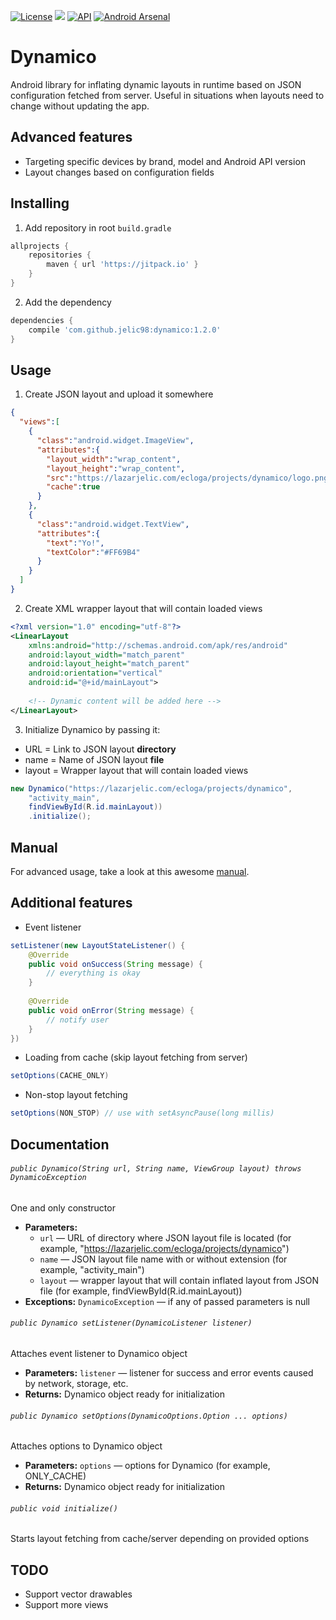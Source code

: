 [![License](https://img.shields.io/badge/License-Apache%202.0-blue.svg)](https://opensource.org/licenses/Apache-2.0)
[![](https://jitpack.io/v/jelic98/dynamico.svg)](https://jitpack.io/#jelic98/dynamico)
[![API](https://img.shields.io/badge/API-19%2B-orange.svg?style=flat)](https://android-arsenal.com/api?level=19)
[![Android Arsenal]( https://img.shields.io/badge/Android%20Arsenal-Dynamico-brightgreen.svg?style=flat)]( https://android-arsenal.com/details/1/6926)

# Dynamico

Android library for inflating dynamic layouts in runtime based on JSON configuration fetched from server. Useful in situations when layouts need to change without updating the app.

## Advanced features

* Targeting specific devices by brand, model and Android API version
* Layout changes based on configuration fields

## Installing

1. Add repository in root ```build.gradle```

```gradle
allprojects {
    repositories {
        maven { url 'https://jitpack.io' }
    }
}
```

2. Add the dependency

```gradle
dependencies {
    compile 'com.github.jelic98:dynamico:1.2.0'
}
```

## Usage

1. Create JSON layout and upload it somewhere

```json
{
  "views":[  
    {  
      "class":"android.widget.ImageView",
      "attributes":{  
        "layout_width":"wrap_content",
        "layout_height":"wrap_content",
        "src":"https://lazarjelic.com/ecloga/projects/dynamico/logo.png",
        "cache":true
      }
    },
    {  
      "class":"android.widget.TextView",
      "attributes":{  
        "text":"Yo!",
        "textColor":"#FF69B4"
      }
    }
  ]
}
```

2. Create XML wrapper layout that will contain loaded views

```xml
<?xml version="1.0" encoding="utf-8"?>
<LinearLayout
	xmlns:android="http://schemas.android.com/apk/res/android"
	android:layout_width="match_parent"
	android:layout_height="match_parent"
	android:orientation="vertical"
	android:id="@+id/mainLayout">
		
	<!-- Dynamic content will be added here -->
</LinearLayout>
```

3. Initialize Dynamico by passing it:
* URL = Link to JSON layout **directory**
* name = Name of JSON layout **file**
* layout = Wrapper layout that will contain loaded views

```java
new Dynamico("https://lazarjelic.com/ecloga/projects/dynamico",
    "activity_main",
    findViewById(R.id.mainLayout))
    .initialize();
```

## Manual

For advanced usage, take a look at this awesome [manual](https://github.com/hoozh/dynamico/blob/master/MANUAL.md).

## Additional features

* Event listener

```java
setListener(new LayoutStateListener() {
	@Override
	public void onSuccess(String message) {
		// everything is okay
	}
	
	@Override
	public void onError(String message) {
		// notify user
	}
})
```

* Loading from cache (skip layout fetching from server)

```java
setOptions(CACHE_ONLY)
```

* Non-stop layout fetching

```java
setOptions(NON_STOP) // use with setAsyncPause(long millis)
```

## Documentation

###### `public Dynamico(String url, String name, ViewGroup layout) throws DynamicoException`

One and only constructor

 * **Parameters:**
   * `url` — URL of directory where JSON layout file is located (for example, "https://lazarjelic.com/ecloga/projects/dynamico")
   * `name` — JSON layout file name with or without extension (for example, "activity_main")
   * `layout` — wrapper layout that will contain inflated layout from JSON file (for example, findViewById(R.id.mainLayout))
 * **Exceptions:** `DynamicoException` — if any of passed parameters is null

###### `public Dynamico setListener(DynamicoListener listener)`

Attaches event listener to Dynamico object

 * **Parameters:** `listener` — listener for success and error events caused by network, storage, etc.
 * **Returns:** Dynamico object ready for initialization

###### `public Dynamico setOptions(DynamicoOptions.Option ... options)`

Attaches options to Dynamico object

 * **Parameters:** `options` — options for Dynamico (for example, ONLY_CACHE)
 * **Returns:** Dynamico object ready for initialization

###### `public void initialize()`

Starts layout fetching from cache/server depending on provided options

## TODO

* Support vector drawables
* Support more views
